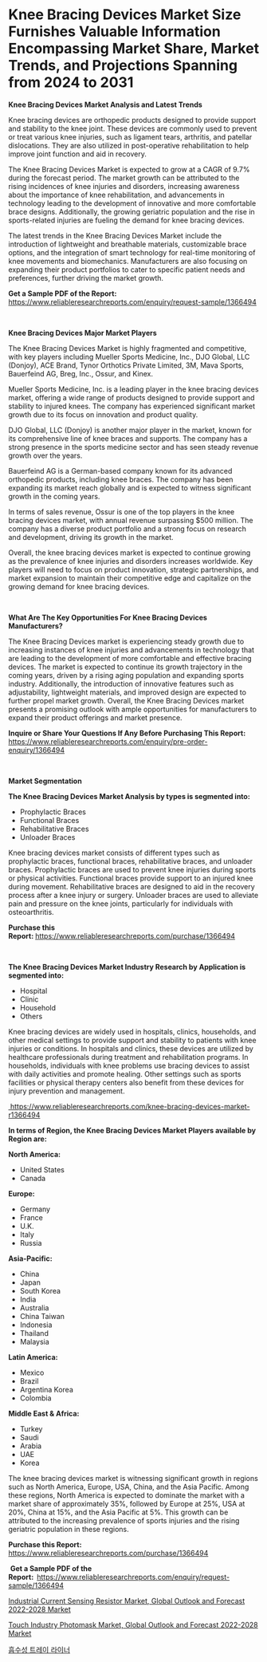 <p><h1>Knee Bracing Devices Market Size Furnishes Valuable Information Encompassing Market Share, Market Trends, and Projections Spanning from 2024 to 2031</h1></p><p><strong>Knee Bracing Devices Market Analysis and Latest Trends</strong></p>
<p><p>Knee bracing devices are orthopedic products designed to provide support and stability to the knee joint. These devices are commonly used to prevent or treat various knee injuries, such as ligament tears, arthritis, and patellar dislocations. They are also utilized in post-operative rehabilitation to help improve joint function and aid in recovery.</p><p>The Knee Bracing Devices Market is expected to grow at a CAGR of 9.7% during the forecast period. The market growth can be attributed to the rising incidences of knee injuries and disorders, increasing awareness about the importance of knee rehabilitation, and advancements in technology leading to the development of innovative and more comfortable brace designs. Additionally, the growing geriatric population and the rise in sports-related injuries are fueling the demand for knee bracing devices.</p><p>The latest trends in the Knee Bracing Devices Market include the introduction of lightweight and breathable materials, customizable brace options, and the integration of smart technology for real-time monitoring of knee movements and biomechanics. Manufacturers are also focusing on expanding their product portfolios to cater to specific patient needs and preferences, further driving the market growth.</p></p>
<p><strong>Get a Sample PDF of the Report:&nbsp;</strong> <a href="https://www.reliableresearchreports.com/enquiry/request-sample/1366494">https://www.reliableresearchreports.com/enquiry/request-sample/1366494</a></p>
<p>&nbsp;</p>
<p><strong>Knee Bracing Devices Major Market Players</strong></p>
<p><p>The Knee Bracing Devices Market is highly fragmented and competitive, with key players including Mueller Sports Medicine, Inc., DJO Global, LLC (Donjoy), ACE Brand, Tynor Orthotics Private Limited, 3M, Mava Sports, Bauerfeind AG, Breg, Inc., Ossur, and Kinex.</p><p>Mueller Sports Medicine, Inc. is a leading player in the knee bracing devices market, offering a wide range of products designed to provide support and stability to injured knees. The company has experienced significant market growth due to its focus on innovation and product quality.</p><p>DJO Global, LLC (Donjoy) is another major player in the market, known for its comprehensive line of knee braces and supports. The company has a strong presence in the sports medicine sector and has seen steady revenue growth over the years.</p><p>Bauerfeind AG is a German-based company known for its advanced orthopedic products, including knee braces. The company has been expanding its market reach globally and is expected to witness significant growth in the coming years.</p><p>In terms of sales revenue, Ossur is one of the top players in the knee bracing devices market, with annual revenue surpassing $500 million. The company has a diverse product portfolio and a strong focus on research and development, driving its growth in the market.</p><p>Overall, the knee bracing devices market is expected to continue growing as the prevalence of knee injuries and disorders increases worldwide. Key players will need to focus on product innovation, strategic partnerships, and market expansion to maintain their competitive edge and capitalize on the growing demand for knee bracing devices.</p></p>
<p>&nbsp;</p>
<p><strong>What Are The Key Opportunities For Knee Bracing Devices Manufacturers?</strong></p>
<p><p>The Knee Bracing Devices market is experiencing steady growth due to increasing instances of knee injuries and advancements in technology that are leading to the development of more comfortable and effective bracing devices. The market is expected to continue its growth trajectory in the coming years, driven by a rising aging population and expanding sports industry. Additionally, the introduction of innovative features such as adjustability, lightweight materials, and improved design are expected to further propel market growth. Overall, the Knee Bracing Devices market presents a promising outlook with ample opportunities for manufacturers to expand their product offerings and market presence.</p></p>
<p><strong>Inquire or Share Your Questions If Any Before Purchasing This Report:</strong> <a href="https://www.reliableresearchreports.com/enquiry/pre-order-enquiry/1366494">https://www.reliableresearchreports.com/enquiry/pre-order-enquiry/1366494</a></p>
<p>&nbsp;</p>
<p><strong>Market Segmentation</strong></p>
<p><strong>The Knee Bracing Devices Market Analysis by types is segmented into:</strong></p>
<p><ul><li>Prophylactic Braces</li><li>Functional Braces</li><li>Rehabilitative Braces</li><li>Unloader Braces</li></ul></p>
<p><p>Knee bracing devices market consists of different types such as prophylactic braces, functional braces, rehabilitative braces, and unloader braces. Prophylactic braces are used to prevent knee injuries during sports or physical activities. Functional braces provide support to an injured knee during movement. Rehabilitative braces are designed to aid in the recovery process after a knee injury or surgery. Unloader braces are used to alleviate pain and pressure on the knee joints, particularly for individuals with osteoarthritis.</p></p>
<p><strong>Purchase this Report:&nbsp;</strong><a href="https://www.reliableresearchreports.com/purchase/1366494">https://www.reliableresearchreports.com/purchase/1366494</a></p>
<p>&nbsp;</p>
<p><strong>The Knee Bracing Devices Market Industry Research by Application is segmented into:</strong></p>
<p><ul><li>Hospital</li><li>Clinic</li><li>Household</li><li>Others</li></ul></p>
<p><p>Knee bracing devices are widely used in hospitals, clinics, households, and other medical settings to provide support and stability to patients with knee injuries or conditions. In hospitals and clinics, these devices are utilized by healthcare professionals during treatment and rehabilitation programs. In households, individuals with knee problems use bracing devices to assist with daily activities and promote healing. Other settings such as sports facilities or physical therapy centers also benefit from these devices for injury prevention and management.</p></p>
<p><a href="https://www.reliableresearchreports.com/knee-bracing-devices-market-r1366494">&nbsp;https://www.reliableresearchreports.com/knee-bracing-devices-market-r1366494</a></p>
<p><strong>In terms of Region, the Knee Bracing Devices Market Players available by Region are:</strong></p>
<p>
    <p> <strong> North America: </strong>
        <ul>
            <li>United States</li>
            <li>Canada</li>
        </ul>
        </p> 
    <p> <strong> Europe: </strong>
        <ul>
            <li>Germany</li>
            <li>France</li>
            <li>U.K.</li>
            <li>Italy</li>
            <li>Russia</li>
        </ul>
        </p> 
    <p> <strong> Asia-Pacific: </strong>
        <ul>
            <li>China</li>
            <li>Japan</li>
            <li>South Korea</li>
            <li>India</li>
            <li>Australia</li>
            <li>China Taiwan</li>
            <li>Indonesia</li>
            <li>Thailand</li>
            <li>Malaysia</li>
        </ul>
        </p> 
    <p> <strong> Latin America: </strong>
        <ul>
            <li>Mexico</li>
            <li>Brazil</li>
            <li>Argentina Korea</li>
            <li>Colombia</li>
        </ul>
        </p> 
    <p> <strong> Middle East & Africa: </strong>
        <ul>
            <li>Turkey</li>
            <li>Saudi</li>
            <li>Arabia</li>
            <li>UAE</li>
            <li>Korea</li>
        </ul>
    </p>
    </p>
<p><p>The knee bracing devices market is witnessing significant growth in regions such as North America, Europe, USA, China, and the Asia Pacific. Among these regions, North America is expected to dominate the market with a market share of approximately 35%, followed by Europe at 25%, USA at 20%, China at 15%, and the Asia Pacific at 5%. This growth can be attributed to the increasing prevalence of sports injuries and the rising geriatric population in these regions.</p></p>
<p><strong>Purchase this Report: </strong><a href="https://www.reliableresearchreports.com/purchase/1366494">https://www.reliableresearchreports.com/purchase/1366494</a></p>
<p>&nbsp;<strong>Get a Sample PDF of the Report:&nbsp;&nbsp;</strong><a href="https://www.reliableresearchreports.com/enquiry/request-sample/1366494">https://www.reliableresearchreports.com/enquiry/request-sample/1366494</a></p>
<p><strong></strong></p>
<p><p><a href="https://github.com/nettieBoyle39/Market-Research-Report-List-1/blob/main/industrial-current-sensing-resistor-market-global-outlook-and-forecast-2022-2028-market.md">Industrial Current Sensing Resistor Market, Global Outlook and Forecast 2022-2028 Market</a></p><p><a href="https://github.com/brendanCole1992/Market-Research-Report-List-1/blob/main/touch-industry-photomask-market-global-outlook-and-forecast-2022-2028-market.md">Touch Industry Photomask Market, Global Outlook and Forecast 2022-2028 Market</a></p><p><a href="https://github.com/JeromeRtyau89966/Market-Research-Report-List-2/blob/main/3871146125300.md">흡수성 트레이 라이너</a></p></p>